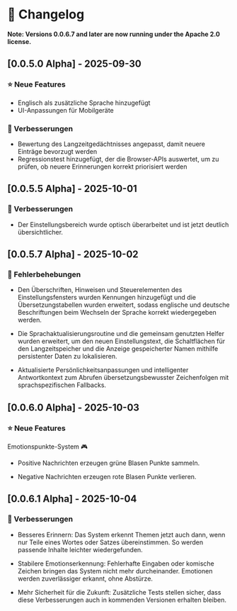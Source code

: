 # 📢 Changelog

**Note: Versions 0.0.6.7 and later are now running under the Apache 2.0 license.**
## [0.0.5.0 Alpha] - 2025-09-30

### ⭐ Neue Features
- Englisch als zusätzliche Sprache hinzugefügt  
- UI-Anpassungen für Mobilgeräte  

### 🔧 Verbesserungen
- Bewertung des Langzeitgedächtnisses angepasst, damit neuere Einträge bevorzugt werden  
- Regressionstest hinzugefügt, der die Browser-APIs auswertet, um zu prüfen, ob neuere Erinnerungen korrekt priorisiert werden

## [0.0.5.5 Alpha] - 2025-10-01

### 🔧 Verbesserungen
- Der Einstellungsbereich wurde optisch überarbeitet und ist jetzt deutlich übersichtlicher.

## [0.0.5.7 Alpha] - 2025-10-02

### 🐞 Fehlerbehebungen

- Den Überschriften, Hinweisen und Steuerelementen des Einstellungsfensters wurden Kennungen hinzugefügt und die Übersetzungstabellen wurden erweitert, sodass englische und deutsche Beschriftungen beim Wechseln der Sprache korrekt wiedergegeben werden.

- Die Sprachaktualisierungsroutine und die gemeinsam genutzten Helfer wurden erweitert, um den neuen Einstellungstext, die Schaltflächen für den Langzeitspeicher und die Anzeige gespeicherter Namen mithilfe persistenter Daten zu lokalisieren.

- Aktualisierte Persönlichkeitsanpassungen und intelligenter Antwortkontext zum Abrufen übersetzungsbewusster Zeichenfolgen mit sprachspezifischen Fallbacks.

## [0.0.6.0 Alpha] - 2025-10-03

### ⭐ Neue Features

Emotionspunkte-System 🎮
- Positive Nachrichten erzeugen grüne Blasen     Punkte sammeln.

- Negative Nachrichten erzeugen rote Blasen Punkte verlieren.

## [0.0.6.1 Alpha] - 2025-10-04

### 🔧 Verbesserungen

- Besseres Erinnern: Das System erkennt Themen jetzt auch dann, wenn nur Teile eines Wortes oder Satzes übereinstimmen. So werden passende Inhalte leichter wiedergefunden.

- Stabilere Emotionserkennung: Fehlerhafte Eingaben oder komische Zeichen bringen das System nicht mehr durcheinander. Emotionen werden zuverlässiger erkannt, ohne Abstürze.

- Mehr Sicherheit für die Zukunft: Zusätzliche Tests stellen sicher, dass diese Verbesserungen auch in kommenden Versionen erhalten bleiben.